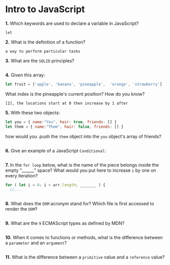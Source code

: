 # Intro to JavaScript

**1.** Which keywords are used to declare a variable in JavaScript?
<!-- enter your answer in the space below -->
```
let
```
**2.** What is the definition of a function?
<!-- enter your answer in the space below -->
```
a way to perform particular tasks
```
**3.** What are the `SOLID` principles?
<!-- enter your answer in the space below -->
```

```
**4.** Given this array: 
```js
let fruit = ['apple', 'banana', 'pineapple',  'orange', 'strawberry']
``` 
What index is the pineapple's current position? How do you know?
<!-- enter your answer in the space below -->
```
[2], the locations start at 0 then increase by 1 after
```
**5.** With these two objects: 
```js
let you = { name:"You", hair: true, friends: [] }
let them = { name:"Them", hair: false, friends: [] }
```
how would you .push the `them` object into the `you` object's array of friends?
<!-- enter your answer in the space below -->
```

```

**6.** Give an example of a JavaScript `Conditional`:
<!-- enter your answer in the space below -->
```

```
**7.** In the `for loop` below, what is the name of the piece belongs inside the empty "______" space? What would you put here to increase `i` by one on every iteration?
```js
for ( let i = 0; i < arr.length; _______ ) {
  //...
```
<!-- enter your answer in the space below -->
```

```
**8.** What does the `DOM` acronym stand for? Which file is first accessed to render the `DOM`?
<!-- enter your answer in the space below -->
```

```

**9.** What are the `9` ECMAScript types as defined by MDN?
<!-- enter your answer in the space below -->
```

```
**10.** When it comes to functions or methods, what is the difference between a `parameter` and an `argument`?
<!-- enter your answer in the space below -->
```

```
**11.** What is the difference between a `primitive` value and a `reference` value?
<!-- enter your answer in the space below -->
```

```
